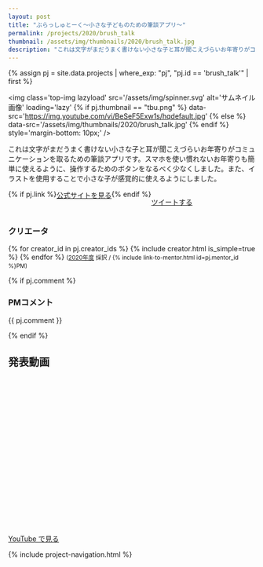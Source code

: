 ```yaml
---
layout: post
title: "ぶらっしゅとーく〜小さな子どものための筆談アプリ〜"
permalink: /projects/2020/brush_talk
thumbnail: /assets/img/thumbnails/2020/brush_talk.jpg
description: "これは文字がまだうまく書けない小さな子と耳が聞こえづらいお年寄りがコミュニケーションを取るための筆談アプリです。スマホを使い慣れないお年寄りも簡単に使えるように、操作するためのボタンをなるべく少なくしました。また、イラストを使用することで小さな子が感覚的に使えるようにしました。"
---
```


{% assign pj = site.data.projects | where_exp: "pj", "pj.id == 'brush_talk'" | first %}

<img class='top-img lazyload' src='/assets/img/spinner.svg' alt='サムネイル画像' loading='lazy'
{% if pj.thumbnail == "tbu.png" %} data-src='https://img.youtube.com/vi/BeSeF5Exw1s/hqdefault.jpg'
{% else %}                         data-src='/assets/img/thumbnails/2020/brush_talk.jpg'
{% endif %}                        style='margin-bottom: 10px;' />

これは文字がまだうまく書けない小さな子と耳が聞こえづらいお年寄りがコミュニケーションを取るための筆談アプリです。スマホを使い慣れないお年寄りも簡単に使えるように、操作するためのボタンをなるべく少なくしました。また、イラストを使用することで小さな子が感覚的に使えるようにしました。

<div style='display: flex; flex-wrap: wrap'>
  {% if pj.link %}
  <a href="{{ pj.link }}" target="_blank" class="button">公式サイトを見る</a>
  {% endif %}

  <a href="https://twitter.com/intent/tweet?text=ぶらっしゅとーく〜小さな子どものための筆談アプリ〜&via=MitouJr&hashtags=未踏ジュニア&related=MitouJr&lang=jp&url={{ site.url }}/projects/2020/brush_talk" class="button" target="_blank" rel="noopener">ツイートする</a>
</div>

### クリエータ
<p>
{% for creator_id in pj.creator_ids %}
  {% include creator.html is_simple=true %}
{% endfor %}
<small>(<a href='/projects/2020'>2020年度</a> 採択 / {% include link-to-mentor.html id=pj.mentor_id %}PM)</small>
</p>

{% if pj.comment %}
### PMコメント
<p class="project-comment">{{ pj.comment }}</p>
{% endif %}

## 発表動画
<div class="youtube">
  <iframe width="560" height="315" class="lazyload" data-src="https://www.youtube.com/embed/BeSeF5Exw1s?rel=0" frameborder="0" allowfullscreen=""></iframe>
</div>
<a href="https://www.youtube.com/watch?v={{ pj.youtube }}" target="_blank" rel="noopener" class="button">YouTube で見る</a>

{% include project-navigation.html %}

